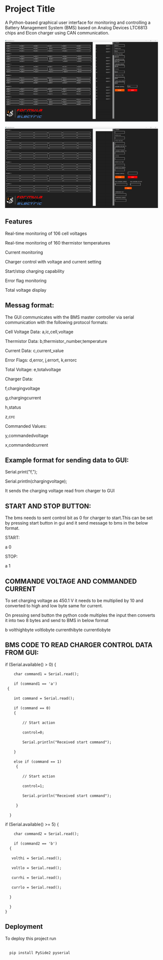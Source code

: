 
# Project Title

A Python-based graphical user interface for monitoring and controlling a Battery Management System (BMS) based on Analog Devices LTC6813 chips and Elcon charger using CAN communication.

![Image Alt](https://github.com/chithrinesh/BMS-GUI/blob/main/GUI%20WITH%20DATA.png?raw=true)

![Image Alt](https://github.com/chithrinesh/BMS-GUI/blob/main/GUI.png?raw=true)


## Features
Real-time monitoring of 106 cell voltages

Real-time monitoring of 160 thermistor temperatures

Current monitoring

Charger control with voltage and current setting

Start/stop charging capability

Error flag monitoring

Total voltage display
## Messag format:

The GUI communicates with the BMS master controller via serial communication with the following protocol formats:

Cell Voltage Data: a,ic,cell,voltage

Thermistor Data: b,thermistor_number,temperature

Current Data: c,current_value

Error Flags: d,error, j,errort, k,errorc

Total Voltage: e,totalvoltage

Charger Data: 

f,chargingvoltage

g,chargingcurrent

h,status

z,crc

Commanded Values: 

y,commandedvoltage

x,commandedcurrent
## Example format for sending data to GUI:
Serial.print("f,");

Serial.println(chargingvoltage);

It sends the charging voltage read from charger to GUI
## START AND STOP BUTTON:
The bms needs to sent control bit as 0 for charger to start.This can be set by pressing start button in gui and it send message to bms in the below format.

START:

a 0

STOP:

a 1
## COMMANDE VOLTAGE AND COMMANDED CURRENT

To set charging voltage as 450.1 V it needs to be multiplied by 10 and converted to high and low byte same for current.

On pressing send button the python code multiples the input then converts it into two 8 bytes and send to BMS in below format

b volthighbyte voltlobyte currenthibyte currentlobyte
## BMS CODE TO READ CHARGER CONTROL DATA FROM GUI:
 if (Serial.available() > 0) 
    {

        char command1 = Serial.read();

        if (command1 == 'a') 
     {

        int command = Serial.read();

        if (command == 0) 
        {

            // Start action

            control=0;

            Serial.println("Received start command");

        }

        else if (command == 1) 
         {

            // Start action

            control=1;

            Serial.println("Received start command");

         }

      }

if (Serial.available() >= 5) 
      {

        char command2 = Serial.read();

        if (command2 == 'b') 
      {

       volthi = Serial.read(); 

       voltlo = Serial.read();  

       currhi = Serial.read();  

       currlo = Serial.read(); 

      }

      }
    }


## Deployment

To deploy this project run

```bash
  
  pip install PySide2 pyserial
```

